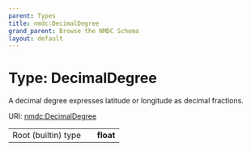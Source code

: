 ```yaml
---
parent: Types
title: nmdc:DecimalDegree
grand_parent: Browse the NMDC Schema
layout: default
---
```


# Type: DecimalDegree


A decimal degree expresses latitude or longitude as decimal fractions.

URI: [nmdc:DecimalDegree](https://microbiomedata/meta/DecimalDegree)

|  |  |  |
| --- | --- | --- |
| Root (builtin) type | | **float** |
